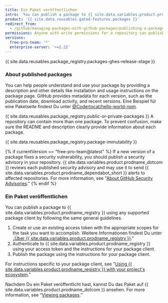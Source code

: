 ```yaml
---
title: Ein Paket veröffentlichen
intro: 'You can publish a package to {{ site.data.variables.product.prodname_registry }} to make the package available for others to download and re-use.'
product: '{{ site.data.reusables.gated-features.packages }}'
redirect_from:
  - /github/managing-packages-with-github-packages/publishing-a-package
permissions: Anyone with write permissions for a repository can publish a package to that repository.
versions:
  free-pro-team: '*'
  enterprise-server: '>=2.22'
---
```


{{ site.data.reusables.package_registry.packages-ghes-release-stage }}

### About published packages

You can help people understand and use your package by providing a description and other details like installation and usage instructions on the package page. GitHub provides metadata for each version, such as the publication date, download activity, and recent versions. Eine Beispiel für eine Paketseite findest Du unter [@Codertocat/hello-world-npm](https://github.com/Codertocat/hello-world-npm/packages/10696?version=1.0.1).

{{ site.data.reusables.package_registry.public-or-private-packages }} A repository can contain more than one package. To prevent confusion, make sure the README and description clearly provide information about each package.

{{ site.data.reusables.package_registry.package-immutability }}

{% if currentVersion == "free-pro-team@latest" %}
If a new version of a package fixes a security vulnerability, you should publish a security advisory in your repository. {{ site.data.variables.product.prodname_dotcom }} reviews each published security advisory and may use it to send {{ site.data.variables.product.prodname_dependabot_short }} alerts to affected repositories. For more information, see "[About GitHub Security Advisories](/github/managing-security-vulnerabilities/about-github-security-advisories)."
{% endif %}

### Ein Paket veröffentlichen

You can publish a package to {{ site.data.variables.product.prodname_registry }} using any supported package client by following the same general guidelines.

1. Create or use an existing access token with the appropriate scopes for the task you want to accomplish. Weitere Informationen findest Du unter „[Über {{ site.data.variables.product.prodname_registry }}](/packages/publishing-and-managing-packages/about-github-packages#authenticating-to-github-packages)."
2. Authenticate to {{ site.data.variables.product.prodname_registry }} using your access token and the instructions for your package client.
3. Publish the package using the instructions for your package client.

For instructions specific to your package client, see "[Using {{ site.data.variables.product.prodname_registry }} with your project's ecosystem](/packages/using-github-packages-with-your-projects-ecosystem)."

Nachdem Du ein Paket veröffentlicht hast, kannst Du das Paket auf {{ site.data.variables.product.prodname_dotcom }} ansehen. For more information, see “[Viewing packages](/packages/publishing-and-managing-packages/viewing-packages).”
